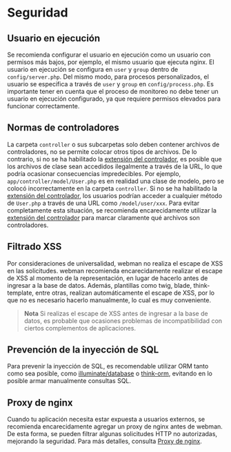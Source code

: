 # Seguridad

## Usuario en ejecución
Se recomienda configurar el usuario en ejecución como un usuario con permisos más bajos, por ejemplo, el mismo usuario que ejecuta nginx. El usuario en ejecución se configura en `user` y `group` dentro de `config/server.php`. Del mismo modo, para procesos personalizados, el usuario se especifica a través de `user` y `group` en `config/process.php`. Es importante tener en cuenta que el proceso de monitoreo no debe tener un usuario en ejecución configurado, ya que requiere permisos elevados para funcionar correctamente.

## Normas de controladores
La carpeta `controller` o sus subcarpetas solo deben contener archivos de controladores, no se permite colocar otros tipos de archivos. De lo contrario, si no se ha habilitado la [extensión del controlador](https://www.workerman.net/doc/webman/controller.html#%E6%8E%A7%E5%88%B6%E5%99%A8%E5%90%8E%E7%BC%80), es posible que los archivos de clase sean accedidos ilegalmente a través de la URL, lo que podría ocasionar consecuencias impredecibles. Por ejemplo, `app/controller/model/User.php` es en realidad una clase de modelo, pero se colocó incorrectamente en la carpeta `controller`. Si no se ha habilitado la [extensión del controlador](https://www.workerman.net/doc/webman/controller.html#%E6%8E%A7%E5%88%B6%E5%99%A8%E5%90%8E%E7%BC%80), los usuarios podrían acceder a cualquier método de `User.php` a través de una URL como `/model/user/xxx`. Para evitar completamente esta situación, se recomienda encarecidamente utilizar la [extensión del controlador](https://www.workerman.net/doc/webman/controller.html#%E6%8E%A7%E5%88%B6%E5%99%A8%E5%90%8E%E7%BC%80) para marcar claramente qué archivos son controladores.

## Filtrado XSS
Por consideraciones de universalidad, webman no realiza el escape de XSS en las solicitudes. webman recomienda encarecidamente realizar el escape de XSS al momento de la representación, en lugar de hacerlo antes de ingresar a la base de datos. Además, plantillas como twig, blade, think-template, entre otras, realizan automáticamente el escape de XSS, por lo que no es necesario hacerlo manualmente, lo cual es muy conveniente.

> **Nota**
> Si realizas el escape de XSS antes de ingresar a la base de datos, es probable que ocasiones problemas de incompatibilidad con ciertos complementos de aplicaciones.

## Prevención de la inyección de SQL
Para prevenir la inyección de SQL, es recomendable utilizar ORM tanto como sea posible, como [illuminate/database](https://www.workerman.net/doc/webman/db/tutorial.html) o [think-orm](https://www.workerman.net/doc/webman/db/thinkorm.html), evitando en lo posible armar manualmente consultas SQL.

## Proxy de nginx
Cuando tu aplicación necesita estar expuesta a usuarios externos, se recomienda encarecidamente agregar un proxy de nginx antes de webman. De esta forma, se pueden filtrar algunas solicitudes HTTP no autorizadas, mejorando la seguridad. Para más detalles, consulta [Proxy de nginx](nginx-proxy.md).
